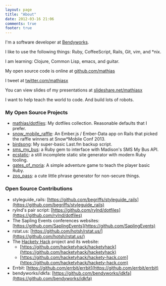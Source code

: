 ```yaml
---
layout: page
title: "About"
date: 2012-03-16 21:06
comments: true
footer: true
--- 
```


I'm a software developer at [Bendyworks](http://bendyworks.com).

I like to use the following things: Ruby, CoffeeScript, Rails, Git, vim, and *nix.

I am learning: Clojure, Common Lisp, emacs, and guitar.

My open source code is online at [github.com/mathias](https://github.com/mathias)

I tweet at [twitter.com/mathiasx](https://twitter.com/mathiasx)

You can view slides of my presentations at [slideshare.net/mathiasx](http://www.slideshare.net/mathiasx)

I want to help teach the world to code. And build lots of robots.
<p></p>

### My Open Source Projects

* [mathias/dotfiles](https://github.com/mathias/dotfiles): My dotfiles collection. Reasonable defaults that I prefer.
* [snow_mobile_raffle](https://github.com/mathias/snow_mobile_raffle): An Ember.js / Ember-Data app on Rails that picked the raffle winners at Snow*Mobile Conf 2013.
* [birdsong](https://github.com/mathias/birdsong): My super-basic Last.fm backup script.
* [sms_my_bus](https://github.com/mathias/sms_my_bus): a Ruby gem to interface with Madison's SMS My Bus API. 
* [ecstatic](https://github.com/mathias/ecstatic): a still incomplete static site generator with modern Ruby tooling.
* [gates_of_moria](https://github.com/mathias/gates_of_moria): A simple adventure game to teach the player basic Ruby.
* [zoo_pass](https://github.com/mathias/zoo_pass): a cute little phrase generator for non-secure things.

### Open Source Contributions

* styleguide_rails: [https://github.com/begriffs/styleguide_rails](https://github.com/begriffs/styleguide_rails)
* rylnd's pair script: [https://github.com/rylnd/dotfiles](https://github.com/rylnd/dotfiles)
* The Sapling Events conferences websites: [https://github.com/SaplingEvents](https://github.com/SaplingEvents)
* rstat.us: [https://github.com/hotsh/rstat.us/](https://github.com/hotsh/rstat.us/)
* The [Hackety Hack](http://hackety.com) project and its website:
  * [https://github.com/hacketyhack/hacketyhack](https://github.com/hacketyhack/hacketyhack)
  * [https://github.com/hacketyhack/hackety-hack.com](https://github.com/hacketyhack/hackety-hack.com)
* Errbit: [https://github.com/errbit/errbit](https://github.com/errbit/errbit)
* bendyworks/idkfa: [https://github.com/bendyworks/idkfa](https://github.com/bendyworks/idkfa)

